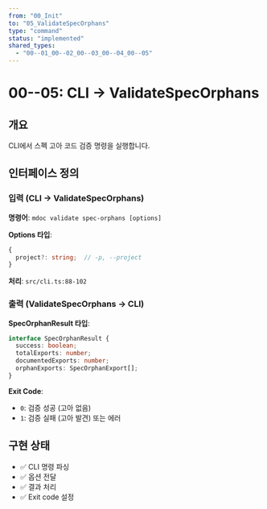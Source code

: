 ```yaml
---
from: "00_Init"
to: "05_ValidateSpecOrphans"
type: "command"
status: "implemented"
shared_types:
  - "00--01_00--02_00--03_00--04_00--05"
---
```


# 00--05: CLI → ValidateSpecOrphans

## 개요

CLI에서 스펙 고아 코드 검증 명령을 실행합니다.

## 인터페이스 정의

### 입력 (CLI → ValidateSpecOrphans)

**명령어**: `mdoc validate spec-orphans [options]`

**Options 타입**:
```typescript
{
  project?: string;  // -p, --project
}
```

**처리**: `src/cli.ts:88-102`

### 출력 (ValidateSpecOrphans → CLI)

**SpecOrphanResult 타입**:
```typescript
interface SpecOrphanResult {
  success: boolean;
  totalExports: number;
  documentedExports: number;
  orphanExports: SpecOrphanExport[];
}
```

**Exit Code**:
- `0`: 검증 성공 (고아 없음)
- `1`: 검증 실패 (고아 발견) 또는 에러

## 구현 상태

- ✅ CLI 명령 파싱
- ✅ 옵션 전달
- ✅ 결과 처리
- ✅ Exit code 설정
